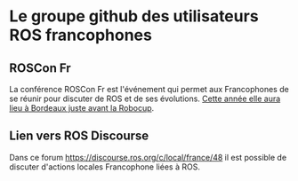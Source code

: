# Le groupe github des utilisateurs ROS francophones

## ROSCon Fr

La conférence ROSCon Fr est l'événement qui permet aux Francophones de se réunir pour discuter de ROS et de ses évolutions.
[Cette année elle aura lieu à Bordeaux juste avant la Robocup](https://roscon.fr).

## Lien vers ROS Discourse
Dans ce forum https://discourse.ros.org/c/local/france/48 il est possible de discuter d'actions locales Francophone liées à ROS.
